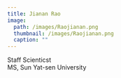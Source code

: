 ```yaml
---
title: Jianan Rao
image: 
  path: /images/Raojianan.png
  thumbnail: /images/Raojianan.png
  caption: ""
---
```

Staff Scienticst  
MS, Sun Yat-sen University 